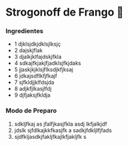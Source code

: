 # Strogonoff de Frango :chicken:

###  Ingredientes

- 1 djklsjdkjdklsjlksjç
- 2 dajskjflak
- 3 djalkjklfajdskjfkla
- 4 sdkajfkjakjfjadklsjfkjdaks
- 5 jjaskjkjklsjflksdjkfjksaj
- 6 jdkajsdflkfjfkajf
- 7 sjfkldjjklfdsjda
- 8 adjkfjlkasjlfdj
- 9 djfjaksjfkldja

### Modo de Preparo

1. sdkljfkaj as jfalfjkasjfkla asdj lkfjalkjdf
2. jdslk sjfdlkajkkfkasjfk a sadkjfdkljlfjfads
3. sjdfkljasdkjfakljfkajlkfjakljfk s







